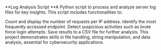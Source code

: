 **Log Analysis Script
**A Python script to process and analyze server log files for key insights. This script includes functionalities to:

Count and display the number of requests per IP address.
Identify the most frequently accessed endpoint.
Detect suspicious activities such as brute force login attempts.
Save results to a CSV file for further analysis.
This project demonstrates skills in file handling, string manipulation, and data analysis, essential for cybersecurity applications.


